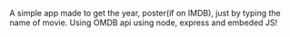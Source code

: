 A simple app made to get the year, poster(if on IMDB), just by typing the name of movie. Using OMDB api using node, express and embeded JS!
